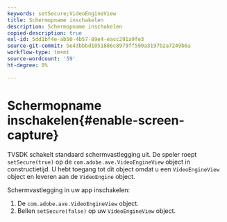 ```yaml
---
keywords: setSecure;VideoEngineView
title: Schermopname inschakelen
description: Schermopname inschakelen
copied-description: true
exl-id: 5dd1bf4e-ab50-4b57-89e4-eacc291a9fe3
source-git-commit: be43bbbd1051886c8979ff590a3197b2a7249b6a
workflow-type: tm+mt
source-wordcount: '59'
ht-degree: 0%

---
```


# Schermopname inschakelen{#enable-screen-capture}

TVSDK schakelt standaard schermvastlegging uit. De speler roept `setSecure(true)` op de `com.adobe.ave.VideoEngineView` object in constructietijd. U hebt toegang tot dit object omdat u een `VideoEngineView` object en leveren aan de `VideoEngine` object.

Schermvastlegging in uw app inschakelen:

1. De `com.adobe.ave.VideoEngineView` object.
1. Bellen `setSecure(false)` op uw `VideoEngineView` object.
